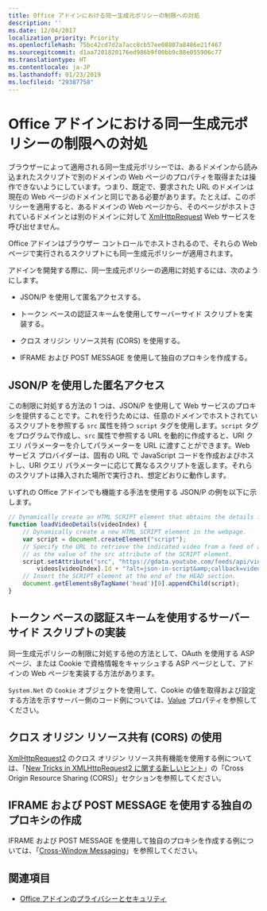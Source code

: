 ```yaml
---
title: Office アドインにおける同一生成元ポリシーの制限への対処
description: ''
ms.date: 12/04/2017
localization_priority: Priority
ms.openlocfilehash: 75bc42cd7d2a7acc8cb57ee08807a8486e21f467
ms.sourcegitcommit: d1aa7201820176ed986b9f00bb9c88e055906c77
ms.translationtype: HT
ms.contentlocale: ja-JP
ms.lasthandoff: 01/23/2019
ms.locfileid: "29387758"
---
```

# <a name="addressing-same-origin-policy-limitations-in-office-add-ins"></a>Office アドインにおける同一生成元ポリシーの制限への対処


ブラウザーによって適用される同一生成元ポリシーでは、あるドメインから読み込まれたスクリプトで別のドメインの Web ページのプロパティを取得または操作できないようにしています。つまり、既定で、要求された URL のドメインは現在の Web ページのドメインと同じである必要があります。たとえば、このポリシーを適用すると、あるドメインの Web ページから、そのページがホストされているドメインとは別のドメインに対して [XmlHttpRequest](https://www.w3.org/TR/XMLHttpRequest/) Web サービスを呼び出せません。

Office アドインはブラウザー コントロールでホストされるので、それらの Web ページで実行されるスクリプトにも同一生成元ポリシーが適用されます。

アドインを開発する際に、同一生成元ポリシーの適用に対処するには、次のようにします。

- JSON/P を使用して匿名アクセスする。 
    
- トークン ベースの認証スキームを使用してサーバーサイド スクリプトを実装する。
    
- クロス オリジン リソース共有 (CORS) を使用する。
    
- IFRAME および POST MESSAGE を使用して独自のプロキシを作成する。
    

## <a name="using-jsonp-for-anonymous-access"></a>JSON/P を使用した匿名アクセス


この制限に対処する方法の 1 つは、JSON/P を使用して Web サービスのプロキシを提供することです。これを行うためには、任意のドメインでホストされているスクリプトを参照する `src` 属性を持つ `script` タグを使用します。`script` タグをプログラムで作成し、`src` 属性で参照する URL を動的に作成すると、URI クエリ パラメーターを介してパラメーターを URL に渡すことができます。Web サービス プロバイダーは、固有の URL で JavaScript コードを作成およびホストし、URI クエリ パラメーターに応じて異なるスクリプトを返します。それらのスクリプトは挿入された場所で実行され、想定どおりに動作します。

いずれの Office アドインでも機能する手法を使用する JSON/P の例を以下に示します。

```js
// Dynamically create an HTML SCRIPT element that obtains the details for the specified video.
function loadVideoDetails(videoIndex) {
    // Dynamically create a new HTML SCRIPT element in the webpage.
    var script = document.createElement("script");
    // Specify the URL to retrieve the indicated video from a feed of a current list of videos,
    // as the value of the src attribute of the SCRIPT element. 
    script.setAttribute("src", "https://gdata.youtube.com/feeds/api/videos/" + 
        videos[videoIndex].Id + "?alt=json-in-script&amp;callback=videoDetailsLoaded");
    // Insert the SCRIPT element at the end of the HEAD section.
    document.getElementsByTagName('head')[0].appendChild(script);
}

```


## <a name="implementing-server-side-script-using-a-token-based-authentication-scheme"></a>トークン ベースの認証スキームを使用するサーバーサイド スクリプトの実装


同一生成元ポリシーの制限に対処する他の方法として、OAuth を使用する ASP ページ、または Cookie で資格情報をキャッシュする ASP ページとして、アドインの Web ページを実装する方法があります。

`System.Net` の `Cookie` オブジェクトを使用して、Cookie の値を取得および設定する方法を示すサーバー側のコード例については、[Value](https://docs.microsoft.com/dotnet/api/system.net.cookie.value?view=netframework-4.7.2) プロパティを参照してください。


## <a name="using-cross-origin-resource-sharing-cors"></a>クロス オリジン リソース共有 (CORS) の使用


[XmlHttpRequest2](https://dvcs.w3.org/hg/xhr/raw-file/tip/Overview.html) のクロス オリジン リソース共有機能を使用する例については、「[New Tricks in XMLHttpRequest2 に関する新しいヒント](https://www.html5rocks.com/en/tutorials/file/xhr2/)」の「Cross Origin Resource Sharing (CORS)」セクションを参照してください。


## <a name="building-your-own-proxy-using-iframe-and-post-message"></a>IFRAME および POST MESSAGE を使用する独自のプロキシの作成


IFRAME および POST MESSAGE を使用して独自のプロキシを作成する例については、「[Cross-Window Messaging](http://ejohn.org/blog/cross-window-messaging/)」を参照してください。


## <a name="see-also"></a>関連項目

- [Office アドインのプライバシーとセキュリティ](../concepts/privacy-and-security.md)
    
